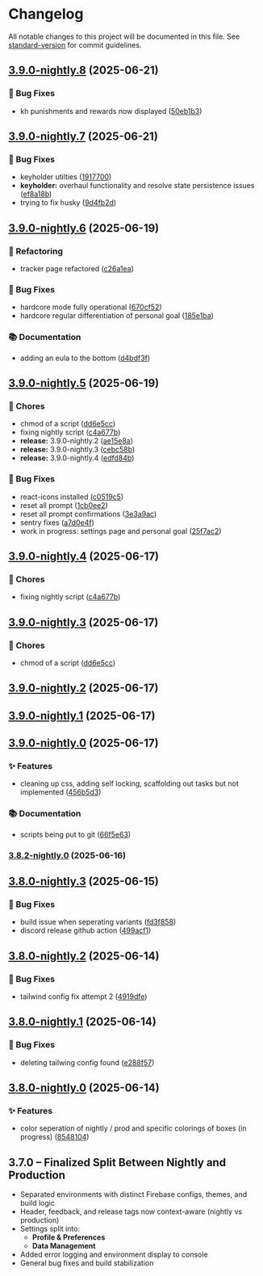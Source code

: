 # Changelog

All notable changes to this project will be documented in this file. See [standard-version](https://github.com/conventional-changelog/standard-version) for commit guidelines.

## [3.9.0-nightly.8](https://github.com/thef4tdaddy/chastityOS/compare/v3.9.0-nightly.7...v3.9.0-nightly.8) (2025-06-21)


### 🐛 Bug Fixes

* kh punishments and rewards now displayed ([50eb1b3](https://github.com/thef4tdaddy/chastityOS/commit/50eb1b37d1cb89c14b7fe5e7d62ad2563ab875dd))

## [3.9.0-nightly.7](https://github.com/thef4tdaddy/chastityOS/compare/v3.9.0-nightly.6...v3.9.0-nightly.7) (2025-06-21)


### 🐛 Bug Fixes

* keyholder utilties ([1917700](https://github.com/thef4tdaddy/chastityOS/commit/19177009c404b29362514e0a83c35368bae65e89))
* **keyholder:** overhaul functionality and resolve state persistence issues ([ef8a18b](https://github.com/thef4tdaddy/chastityOS/commit/ef8a18b88bd318dd43e47e6162f19259f3846494))
* trying to fix husky ([9d4fb2d](https://github.com/thef4tdaddy/chastityOS/commit/9d4fb2dde6be76e394eed91653f89a6bcc0d1a74))

## [3.9.0-nightly.6](https://github.com/thef4tdaddy/chastityOS/compare/v3.9.0-nightly.5...v3.9.0-nightly.6) (2025-06-19)


### 🔧 Refactoring

* tracker page refactored ([c26a1ea](https://github.com/thef4tdaddy/chastityOS/commit/c26a1ea33039361832054cbbd62a8d7e7ecf4fb0))


### 🐛 Bug Fixes

* hardcore mode fully operational ([670cf52](https://github.com/thef4tdaddy/chastityOS/commit/670cf5287f34cd80a4b0eb73c0d37be0cdccec1b))
* hardcore regular differentiation of personal goal ([185e1ba](https://github.com/thef4tdaddy/chastityOS/commit/185e1ba8c327ca87dec766a9d175331509c9eeb6))


### 📚 Documentation

* adding an eula to the bottom ([d4bdf3f](https://github.com/thef4tdaddy/chastityOS/commit/d4bdf3fc9ca4b2b1d07d3ba07de24b42f0b655ae))

## [3.9.0-nightly.5](https://github.com/thef4tdaddy/chastityOS/compare/v3.9.0-nightly.1...v3.9.0-nightly.5) (2025-06-19)


### 🧹 Chores

* chmod of a script ([dd6e5cc](https://github.com/thef4tdaddy/chastityOS/commit/dd6e5cc59430345bd7d4ce80dee42664e662d6c0))
* fixing nightly script ([c4a677b](https://github.com/thef4tdaddy/chastityOS/commit/c4a677b7ffdc9738fd88996443a9e1e963bdb992))
* **release:** 3.9.0-nightly.2 ([ae15e8a](https://github.com/thef4tdaddy/chastityOS/commit/ae15e8ae7580322b467a84f83306f11f57f672c2))
* **release:** 3.9.0-nightly.3 ([cebc58b](https://github.com/thef4tdaddy/chastityOS/commit/cebc58bc6eb5fa448337d1cac4c46541f5bd376a))
* **release:** 3.9.0-nightly.4 ([edfd84b](https://github.com/thef4tdaddy/chastityOS/commit/edfd84b655c73ad3e4b3319ff8fa0a38faae52f6))


### 🐛 Bug Fixes

* react-icons installed ([c0519c5](https://github.com/thef4tdaddy/chastityOS/commit/c0519c5fd06fe9def5f934c0e0416be716e9a079))
* reset all prompt ([1cb0ee2](https://github.com/thef4tdaddy/chastityOS/commit/1cb0ee228023035760a274a43447528fcb15689d))
* reset all prompt confirmations ([3e3a9ac](https://github.com/thef4tdaddy/chastityOS/commit/3e3a9ac12f6b0a39488c0e4b94128819ad59bd86))
* sentry fixes ([a7d0e4f](https://github.com/thef4tdaddy/chastityOS/commit/a7d0e4f7ce9d4505fe4a282a51728a7fcfa6edd1))
* work in progress: settings page and personal goal ([25f7ac2](https://github.com/thef4tdaddy/chastityOS/commit/25f7ac2a62e460d8377961fe8aab2994f0797d92))

## [3.9.0-nightly.4](https://github.com/thef4tdaddy/chastityOS/compare/v3.9.0-nightly.3...v3.9.0-nightly.4) (2025-06-17)


### 🧹 Chores

* fixing nightly script ([c4a677b](https://github.com/thef4tdaddy/chastityOS/commit/c4a677b7ffdc9738fd88996443a9e1e963bdb992))

## [3.9.0-nightly.3](https://github.com/thef4tdaddy/chastityOS/compare/v3.9.0-nightly.2...v3.9.0-nightly.3) (2025-06-17)


### 🧹 Chores

* chmod of a script ([dd6e5cc](https://github.com/thef4tdaddy/chastityOS/commit/dd6e5cc59430345bd7d4ce80dee42664e662d6c0))

## [3.9.0-nightly.2](https://github.com/thef4tdaddy/chastityOS/compare/v3.9.0-nightly.1...v3.9.0-nightly.2) (2025-06-17)

## [3.9.0-nightly.1](https://github.com/thef4tdaddy/chastityOS/compare/v3.9.0-nightly.0...v3.9.0-nightly.1) (2025-06-17)

## [3.9.0-nightly.0](https://github.com/thef4tdaddy/chastityOS/compare/v3.8.2-nightly.0...v3.9.0-nightly.0) (2025-06-17)


### ✨ Features

* cleaning up css, adding self locking, scaffolding out tasks but not implemented ([456b5d3](https://github.com/thef4tdaddy/chastityOS/commit/456b5d3c211b43837fba7fe574f3ccb3bc0ca855))


### 📚 Documentation

* scripts being put to git ([66f5e63](https://github.com/thef4tdaddy/chastityOS/commit/66f5e6364ee25bba40687041b2cdc8ad523497bd))

### [3.8.2-nightly.0](https://github.com/thef4tdaddy/chastityOS/compare/v3.8.0-nightly.3...v3.8.2-nightly.0) (2025-06-16)

## [3.8.0-nightly.3](https://github.com/thef4tdaddy/chastityOS/compare/v3.8.0-nightly.2...v3.8.0-nightly.3) (2025-06-15)


### 🐛 Bug Fixes

* build issue when seperating variants ([fd3f858](https://github.com/thef4tdaddy/chastityOS/commit/fd3f858e576a910efd90ab0ac0f3c5760328baa7))
* discord release github action ([499acf1](https://github.com/thef4tdaddy/chastityOS/commit/499acf1f7b95a3012e7c1a45aba28d2b39e39871))

## [3.8.0-nightly.2](https://github.com/thef4tdaddy/chastityOS/compare/v3.8.0-nightly.1...v3.8.0-nightly.2) (2025-06-14)


### 🐛 Bug Fixes

* tailwind config fix attempt 2 ([4919dfe](https://github.com/thef4tdaddy/chastityOS/commit/4919dfe3cc2c70d0f4ad0357b2584ef7146f3734))

## [3.8.0-nightly.1](https://github.com/thef4tdaddy/chastityOS/compare/v3.8.0-nightly.0...v3.8.0-nightly.1) (2025-06-14)


### 🐛 Bug Fixes

* deleting tailwing config found ([e288f57](https://github.com/thef4tdaddy/chastityOS/commit/e288f579dac5198204d6a4db2cb5e566c755a740))

## [3.8.0-nightly.0](https://github.com/thef4tdaddy/chastityOS/compare/v3.7.0...v3.8.0-nightly.0) (2025-06-14)


### ✨ Features

* color seperation of nightly / prod and specific colorings of boxes (in progress) ([8548104](https://github.com/thef4tdaddy/chastityOS/commit/8548104577bf609d1984016f4e9d06352e0c060b))

## 3.7.0 – Finalized Split Between Nightly and Production

- Separated environments with distinct Firebase configs, themes, and build logic
- Header, feedback, and release tags now context-aware (nightly vs production)
- Settings split into:
  - **Profile & Preferences**
  - **Data Management**
- Added error logging and environment display to console
- General bug fixes and build stabilization
